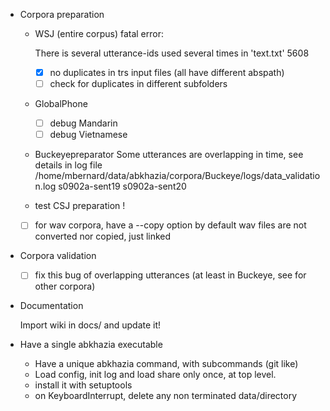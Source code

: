<!-- -*-org-*- this comment force org-mode in emacs -->

* Corpora preparation

  - WSJ (entire corpus) fatal error:

    There is several utterance-ids used several times in 'text.txt' 5608
    - [X] no duplicates in trs input files (all have different abspath)
    - [ ] check for duplicates in different subfolders
  - GlobalPhone
    - [ ] debug Mandarin
    - [ ] debug Vietnamese
  - Buckeyepreparator
    Some utterances are overlapping in time, see details in log file
    /home/mbernard/data/abkhazia/corpora/Buckeye/logs/data_validation.log
    s0902a-sent19 s0902a-sent20
  - test CSJ preparation !
  - [ ] for wav corpora, have a --copy option
    by default wav files are not converted nor copied, just linked

* Corpora validation

  - [ ] fix this bug of overlapping utterances (at least in
    Buckeye, see for other corpora)

* Documentation

  Import wiki in docs/ and update it!

* Have a single abkhazia executable

  - Have a unique abkhazia command, with subcommands (git like)
  - Load config, init log and load share only once, at top level.
  - install it with setuptools
  - on KeyboardInterrupt, delete any non terminated data/directory
